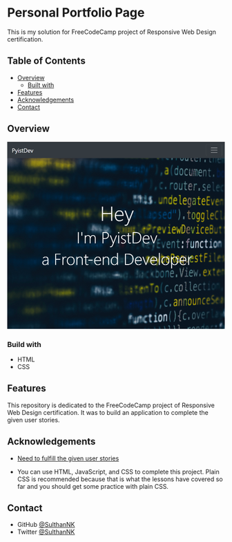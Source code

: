 # Personal Portfolio Page

This is my solution for FreeCodeCamp project of Responsive Web Design certification.

## Table of Contents

- [Overview](#overview)
  - [Built with](#build-with)
- [Features](#features)
- [Acknowledgements](#acknowledgements)
- [Contact](#contact)

## Overview

![Screenshot](images/model.png)

### Build with

- HTML
- CSS

## Features

This repository is dedicated to the FreeCodeCamp project of Responsive Web Design certification. It was to build an application to complete the given user stories.

## Acknowledgements

- [Need to fulfill the given user stories](https://www.freecodecamp.org/learn/responsive-web-design/responsive-web-design-projects/build-a-personal-portfolio-webpage)

- You can use HTML, JavaScript, and CSS to complete this project. Plain CSS is recommended because that is what the lessons have covered so far and you should get some practice with plain CSS.

## Contact

- GitHub [@SulthanNK](https://github.com/SulthanNK)
- Twitter [@SulthanNK](https://twitter.com/SulthanNK)
